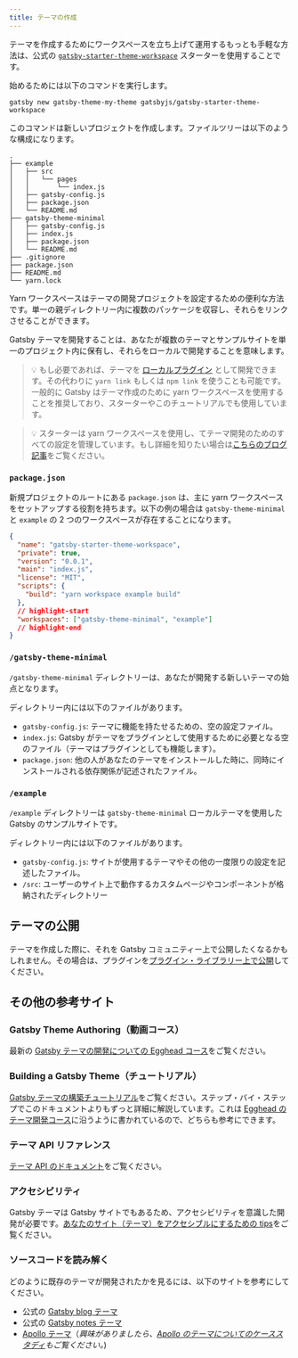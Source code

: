 ```yaml
---
title: テーマの作成
---
```


テーマを作成するためにワークスペースを立ち上げて運用するもっとも手軽な方法は、公式の [`gatsby-starter-theme-workspace`](https://github.com/gatsbyjs/gatsby-starter-theme-workspace) スターターを使用することです。

<EggheadEmbed
  lessonLink="https://egghead.io/lessons/gatsby-use-the-gatsby-theme-workspace-starter-to-begin-building-a-new-theme"
  lessonTitle="Use the Gatsby Theme Workspace Starter to Begin Building a New Theme"
/>

始めるためには以下のコマンドを実行します。

```shell
gatsby new gatsby-theme-my-theme gatsbyjs/gatsby-starter-theme-workspace
```

このコマンドは新しいプロジェクトを作成します。ファイルツリーは以下のような構成になります。

```text
.
├── example
│   ├── src
│   │   └── pages
│   │       └── index.js
│   ├── gatsby-config.js
│   ├── package.json
│   └── README.md
├── gatsby-theme-minimal
│   ├── gatsby-config.js
│   ├── index.js
│   ├── package.json
│   └── README.md
├── .gitignore
├── package.json
├── README.md
└── yarn.lock
```

Yarn ワークスペースはテーマの開発プロジェクトを設定するための便利な方法です。単一の親ディレクトリー内に複数のパッケージを収容し、それらをリンクさせることができます。

Gatsby テーマを開発することは、あなたが複数のテーマとサンプルサイトを単一のプロジェクト内に保有し、それらをローカルで開発することを意味します。

> 💡 もし必要であれば、テーマを [ローカルプラグイン](https://www.gatsbyjs.org/docs/creating-a-local-plugin/) として開発できます。その代わりに `yarn link` もしくは `npm link` を使うことも可能です。一般的に Gatsby はテーマ作成のために yarn ワークスペースを使用することを推奨しており、スターターやこのチュートリアルでも使用しています。

> 💡 スターターは yarn ワークスペースを使用し、てテーマ開発のためのすべての設定を管理しています。もし詳細を知りたい場合は[こちらのブログ記事](/blog/2019-05-22-setting-up-yarn-workspaces-for-theme-development/)をご覧ください。

### `package.json`

新規プロジェクトのルートにある `package.json` は、主に yarn ワークスペースをセットアップする役割を持ちます。以下の例の場合は `gatsby-theme-minimal` と `example` の 2 つのワークスペースが存在することになります。

```json:title=my-theme/package.json
{
  "name": "gatsby-starter-theme-workspace",
  "private": true,
  "version": "0.0.1",
  "main": "index.js",
  "license": "MIT",
  "scripts": {
    "build": "yarn workspace example build"
  },
  // highlight-start
  "workspaces": ["gatsby-theme-minimal", "example"]
  // highlight-end
}
```

### `/gatsby-theme-minimal`

`/gatsby-theme-minimal` ディレクトリーは、あなたが開発する新しいテーマの始点となります。

ディレクトリー内には以下のファイルがあります。

- `gatsby-config.js`: テーマに機能を持たせるための、空の設定ファイル。
- `index.js`: Gatsby がテーマをプラグインとして使用するために必要となる空のファイル（テーマはプラグインとしても機能します）。
- `package.json`: 他の人があなたのテーマをインストールした時に、同時にインストールされる依存関係が記述されたファイル。

### `/example`

`/example` ディレクトリーは `gatsby-theme-minimal` ローカルテーマを使用した Gatsby のサンプルサイトです。

ディレクトリー内には以下のファイルがあります。

- `gatsby-config.js`: サイトが使用するテーマやその他の一度限りの設定を記述したファイル。
- `/src`: ユーザーのサイト上で動作するカスタムページやコンポーネントが格納されたディレクトリー

## テーマの公開

テーマを作成した際に、それを Gatsby コミュニティー上で公開したくなるかもしれません。その場合は、プラグインを[プラグイン・ライブラリー上で公開](/contributing/submit-to-plugin-library/#publishing-a-plugin-to-the-library)してください。

## その他の参考サイト

### Gatsby Theme Authoring（動画コース）

最新の [Gatsby テーマの開発についての Egghead コース](https://egghead.io/courses/gatsby-theme-authoring)をご覧ください。

### Building a Gatsby Theme（チュートリアル）

[Gatsby テーマの構築チュートリアル](/tutorial/building-a-theme)をご覧ください。ステップ・バイ・ステップでこのドキュメントよりもずっと詳細に解説しています。これは [Egghead のテーマ開発コース](https://egghead.io/courses/gatsby-theme-authoring)に沿うように書かれているので、どちらも参考にできます。

### テーマ API リファレンス

[テーマ API のドキュメント](/docs/theme-api/)をご覧ください。

### アクセシビリティ

Gatsby テーマは Gatsby サイトでもあるため、アクセシビリティを意識した開発が必要です。[あなたのサイト（テーマ）をアクセシブルにするための tips](/docs/making-your-site-accessible/)をご覧ください。

### ソースコードを読み解く

どのように既存のテーマが開発されたかを見るには、以下のサイトを参考にしてください。

- 公式の [Gatsby blog テーマ](https://github.com/gatsbyjs/gatsby-starter-blog-theme)
- 公式の [Gatsby notes テーマ](https://github.com/gatsbyjs/gatsby-starter-notes-theme)
- [Apollo テーマ](https://github.com/apollographql/gatsby-theme-apollo/tree/master/packages)（_興味がありましたら、[Apollo のテーマについてのケーススタディ](https://www.gatsbyjs.org/blog/2019-07-03-using-themes-for-distributed-docs/)もご覧ください。_)
